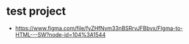 # test project

- https://www.figma.com/file/fyZHfNvm33nBSRrvJFBbvx/FIgma-to-HTML---SW?node-id=104%3A1544
